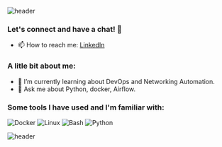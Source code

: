 ![header](https://capsule-render.vercel.app/api?type=egg&height=300&color=gradient)
### Let's connect and have a chat! 🌟
- 📫 How to reach me: [LinkedIn](https://www.linkedin.com/in/german-formica/)
### A litle bit about me:
- 🌱 I’m currently learning about DevOps and Networking Automation.
- 💬 Ask me about Python, docker, Airflow.
### Some tools I have used and I'm familiar with:

![Docker](https://img.shields.io/badge/-Docker-2496ED?style=flat-square&logo=docker&logoColor=white)
![Linux](https://img.shields.io/badge/-Linux-FCC624?style=flat-square&logo=linux&logoColor=white)
![Bash](https://img.shields.io/badge/-Bash-4EAA25?style=flat-square&logo=gnu-bash&logoColor=white)
![Python](https://img.shields.io/badge/-Python-3776AB?style=flat-square&logo=python&logoColor=white)


![header](https://capsule-render.vercel.app/api?type=egg&height=300&color=gradient&descAlign=34&section=footer)
